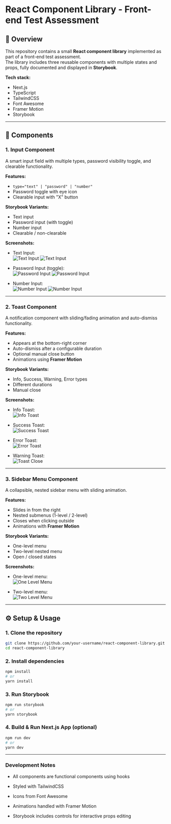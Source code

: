 # React Component Library - Front-end Test Assessment

## 🎯 Overview

This repository contains a small **React component library** implemented as part of a front-end test assessment.  
The library includes three reusable components with multiple states and props, fully documented and displayed in **Storybook**.

**Tech stack:**

- Next.js
- TypeScript
- TailwindCSS
- Font Awesome
- Framer Motion
- Storybook

---

## 🚀 Components

### 1. Input Component

A smart input field with multiple types, password visibility toggle, and clearable functionality.

**Features:**

- `type="text" | "password" | "number"`
- Password toggle with eye icon
- Clearable input with "X" button

**Storybook Variants:**

- Text input
- Password input (with toggle)
- Number input
- Clearable / non-clearable

**Screenshots:**

- Text Input:  
  ![Text Input](./docs/screenshots/input/input-text-no-value.png)
  ![Text Input](./docs/screenshots/input/input-text.png)

- Password Input (toggle):  
  ![Password Input](./docs/screenshots/input/input-password-no-value.png)
  ![Password Input](./docs/screenshots/input/input-password.png)

- Number Input:  
  ![Number Input](./docs/screenshots/input/input-number-no-value.png)
  ![Number Input](./docs/screenshots/input/input-number.png)

---

### 2. Toast Component

A notification component with sliding/fading animation and auto-dismiss functionality.

**Features:**

- Appears at the bottom-right corner
- Auto-dismiss after a configurable duration
- Optional manual close button
- Animations using **Framer Motion**

**Storybook Variants:**

- Info, Success, Warning, Error types
- Different durations
- Manual close

**Screenshots:**

- Info Toast:  
  ![Info Toast](./docs/screenshots/toast/toast-info.png)

- Success Toast:  
  ![Success Toast](./docs/screenshots/toast/toast-success.png)

- Error Toast:  
  ![Error Toast](./docs/screenshots/toast/toast-error.png)

- Warning Toast:  
  ![Toast Close](./docs/screenshots/toast/toast-warning.png)

---

### 3. Sidebar Menu Component

A collapsible, nested sidebar menu with sliding animation.

**Features:**

- Slides in from the right
- Nested submenus (1-level / 2-level)
- Closes when clicking outside
- Animations with **Framer Motion**

**Storybook Variants:**

- One-level menu
- Two-level nested menu
- Open / closed states

**Screenshots:**

- One-level menu:  
  ![One Level Menu](./docs/screenshots/sidebar/sidebar-one-level.png)

- Two-level menu:  
  ![Two Level Menu](./docs/screenshots/sidebar/sidebar-two-level.png)

---

## ⚙️ Setup & Usage

### 1. Clone the repository

```bash
git clone https://github.com/your-username/react-component-library.git
cd react-component-library
```

### 2. Install dependencies

```bash
npm install
# or
yarn install
```

### 3. Run Storybook

```bash
npm run storybook
# or
yarn storybook
```

### 4. Build & Run Next.js App (optional)

```bash
npm run dev
# or
yarn dev
```

---

### Development Notes

- All components are functional components using hooks

- Styled with TailwindCSS

- Icons from Font Awesome

- Animations handled with Framer Motion

- Storybook includes controls for interactive props editing
